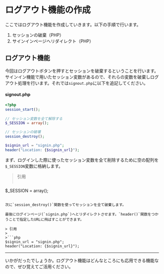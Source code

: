 # ログアウト機能の作成

ここではログアウト機能を作成していきます。以下の手順で行います。

1. セッションの破棄（PHP）
1. サインインページへリダイレクト（PHP）  


## ログアウト機能

今回はログアウトボタンを押すとセッションを破棄するということを行います。サインイン機能で用いたセッション変数があるので、それらの変数を破棄しログアウト処理を行います。それでは`signout.php`に以下を追記してください。

#### signout.php

```php
<?php
session_start();
 
// セッション変数を全て解除する
$_SESSION = array();

// セッションの破壊
session_destroy();

$signin_url = "signin.php";
header("Location: {$signin_url}");
```

まず、ログインした際に使ったセッション変数を全て削除するために空の配列を`$_SESSION`変数に格納します。

> 引用
>
>```php
$_SESSION = array();
```

次に`session_destroy()`関数を使ってセッションを全て破棄します。

最後にログインページ(`signin.php`)へとリダイレクトさせます。`header()`関数をつかうことで指定したURLに飛ばすことができます。

> 引用
>
>```php
$signin_url = "signin.php";
header("Location: {$signin_url}");
```

***

いかがだったでしょうか。ログアウト機能はどんなところにも応用できる機能なので、ぜひ覚えてご活用ください。

